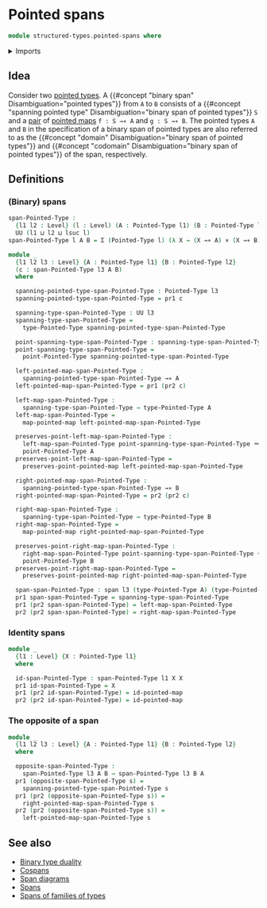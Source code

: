 # Pointed spans

```agda
module structured-types.pointed-spans where
```

<details><summary>Imports</summary>

```agda
open import foundation.cartesian-product-types
open import foundation.dependent-pair-types
open import foundation.identity-types
open import foundation.spans
open import foundation.universe-levels

open import structured-types.pointed-maps
open import structured-types.pointed-types
```

</details>

## Idea

Consider two [pointed types](structured-types.pointed-types.md). A
{{#concept "binary span" Disambiguation="pointed types"}} from `A` to `B`
consists of a
{{#concept "spanning pointed type" Disambiguation="binary span of pointed types"}}
`S` and a [pair](foundation.dependent-pair-types.md) of
[pointed maps](structured-types.pointed-maps.md) `f : S →∗ A` and `g : S →∗ B`.
The pointed types `A` and `B` in the specification of a binary span of pointed
types are also referred to as the
{{#concept "domain" Disambiguation="binary span of pointed types"}} and
{{#concept "codomain" Disambiguation="binary span of pointed types"}} of the
span, respectively.

## Definitions

### (Binary) spans

```agda
span-Pointed-Type :
  {l1 l2 : Level} (l : Level) (A : Pointed-Type l1) (B : Pointed-Type l2) →
  UU (l1 ⊔ l2 ⊔ lsuc l)
span-Pointed-Type l A B = Σ (Pointed-Type l) (λ X → (X →∗ A) × (X →∗ B))

module _
  {l1 l2 l3 : Level} {A : Pointed-Type l1} {B : Pointed-Type l2}
  (c : span-Pointed-Type l3 A B)
  where

  spanning-pointed-type-span-Pointed-Type : Pointed-Type l3
  spanning-pointed-type-span-Pointed-Type = pr1 c

  spanning-type-span-Pointed-Type : UU l3
  spanning-type-span-Pointed-Type =
    type-Pointed-Type spanning-pointed-type-span-Pointed-Type

  point-spanning-type-span-Pointed-Type : spanning-type-span-Pointed-Type
  point-spanning-type-span-Pointed-Type =
    point-Pointed-Type spanning-pointed-type-span-Pointed-Type

  left-pointed-map-span-Pointed-Type :
    spanning-pointed-type-span-Pointed-Type →∗ A
  left-pointed-map-span-Pointed-Type = pr1 (pr2 c)

  left-map-span-Pointed-Type :
    spanning-type-span-Pointed-Type → type-Pointed-Type A
  left-map-span-Pointed-Type =
    map-pointed-map left-pointed-map-span-Pointed-Type

  preserves-point-left-map-span-Pointed-Type :
    left-map-span-Pointed-Type point-spanning-type-span-Pointed-Type ＝
    point-Pointed-Type A
  preserves-point-left-map-span-Pointed-Type =
    preserves-point-pointed-map left-pointed-map-span-Pointed-Type

  right-pointed-map-span-Pointed-Type :
    spanning-pointed-type-span-Pointed-Type →∗ B
  right-pointed-map-span-Pointed-Type = pr2 (pr2 c)

  right-map-span-Pointed-Type :
    spanning-type-span-Pointed-Type → type-Pointed-Type B
  right-map-span-Pointed-Type =
    map-pointed-map right-pointed-map-span-Pointed-Type

  preserves-point-right-map-span-Pointed-Type :
    right-map-span-Pointed-Type point-spanning-type-span-Pointed-Type ＝
    point-Pointed-Type B
  preserves-point-right-map-span-Pointed-Type =
    preserves-point-pointed-map right-pointed-map-span-Pointed-Type

  span-span-Pointed-Type : span l3 (type-Pointed-Type A) (type-Pointed-Type B)
  pr1 span-span-Pointed-Type = spanning-type-span-Pointed-Type
  pr1 (pr2 span-span-Pointed-Type) = left-map-span-Pointed-Type
  pr2 (pr2 span-span-Pointed-Type) = right-map-span-Pointed-Type
```

### Identity spans

```agda
module _
  {l1 : Level} {X : Pointed-Type l1}
  where

  id-span-Pointed-Type : span-Pointed-Type l1 X X
  pr1 id-span-Pointed-Type = X
  pr1 (pr2 id-span-Pointed-Type) = id-pointed-map
  pr2 (pr2 id-span-Pointed-Type) = id-pointed-map
```

### The opposite of a span

```agda
module _
  {l1 l2 l3 : Level} {A : Pointed-Type l1} {B : Pointed-Type l2}
  where

  opposite-span-Pointed-Type :
    span-Pointed-Type l3 A B → span-Pointed-Type l3 B A
  pr1 (opposite-span-Pointed-Type s) =
    spanning-pointed-type-span-Pointed-Type s
  pr1 (pr2 (opposite-span-Pointed-Type s)) =
    right-pointed-map-span-Pointed-Type s
  pr2 (pr2 (opposite-span-Pointed-Type s)) =
    left-pointed-map-span-Pointed-Type s
```

## See also

- [Binary type duality](foundation.binary-type-duality.md)
- [Cospans](foundation.cospans.md)
- [Span diagrams](foundation.span-diagrams.md)
- [Spans](foundation.spans.md)
- [Spans of families of types](foundation.spans-families-of-types.md)
